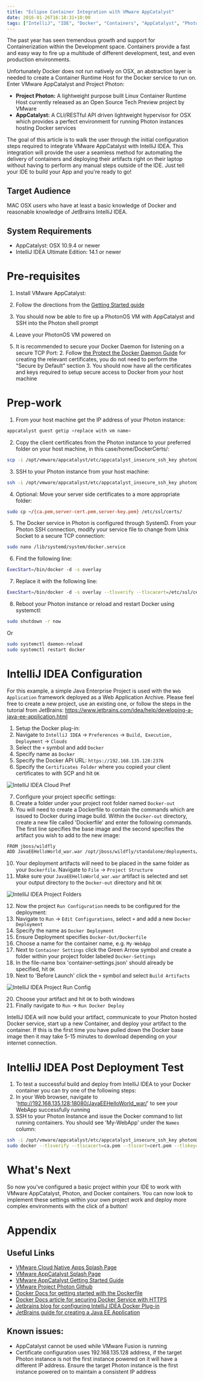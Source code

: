 ```yaml
---
title: "Eclipse Container Integration with VMware AppCatalyst"
date: 2016-01-26T16:18:31+10:00
tags: ["IntelliJ", "IDE", "Docker", "Containers", "AppCatalyst", "PhotonOS"]
---
```

The past year has seen tremendous growth and support for Containerization within the Development space.  Containers provide a fast and easy way to fire up a multitude of different development, test, and even production environments.

Unfortunately Docker does not run natively on OSX, an abstraction layer is needed to create a Container Runtime Host for the Docker service to run on.  Enter VMware AppCatalyst and Project Photon:

* **Project Photon:** A lightweight purpose built Linux Container Runtime Host currently released as an Open Source Tech Preview project by VMware
* **AppCatalyst:** A CLI/RESTful API driven lightweight hypervisor for OSX which provides a perfect environment for running Photon instances hosting Docker services

The goal of this article is to walk the user through the initial configuration steps required to integrate VMware AppCatalyst with IntelliJ IDEA.  This integration will provide the user a seamless method for automating the delivery of containers and deploying their artifacts right on their laptop without having to perform any manual steps outside of the IDE.  Just tell your IDE to build your App and you're ready to go!

## Target Audience
MAC OSX users who have at least a basic knowledge of Docker and reasonable knowledge of JetBrains IntelliJ IDEA.

## System Requirements
* AppCatalyst: OSX 10.9.4 or newer
* IntelliJ IDEA Ultimate Edition: 14.1 or newer

# Pre-requisites
1. Install VMware AppCatalyst:
2. Follow the directions from the [Getting Started guide](https://communities.vmware.com/docs/DOC-29885)
3. You should now be able to fire up a PhotonOS VM with AppCatalyst and SSH into the Photon shell prompt
4. Leave your PhotonOS VM powered on


1. It is recommended to secure your Docker Daemon for listening on a secure TCP Port:
    2. Follow [the Protect the Docker Daemon Guide](https://docs.docker.com/articles/https/) for creating the relevant certificates, you do not need to perform the "Secure by Default" section
    3. You should now have all the certificates and keys required to setup secure access to Docker from your host machine


# Prep-work
1. From your host machine get the IP address of your Photon instance:

```Bash
appcatalyst guest getip <replace with vm name>
```    
2. Copy the client certificates from the Photon instance to your preferred folder on your host machine, in this case/home/DockerCerts/:

```Bash
scp -i /opt/vmware/appcatalyst/etc/appcatalyst_insecure_ssh_key photon@192.168.135.128:"ca.pem cert.pem ca.pem key.pem" ~/DockerCerts/
```    
3. SSH to your Photon instance from your host machine:

```Bash
ssh -i /opt/vmware/appcatalyst/etc/appcatalyst_insecure_ssh_key photon@192.168.135.128
```
4. Optional: Move your server side certificates to a more appropriate folder:  

```Bash
sudo cp ~/{ca.pem,server-cert.pem,server-key.pem} /etc/ssl/certs/
```    
5. The Docker service in Photon is configured through SystemD.  From your Photon SSH connection, modify your service file to change from Unix Socket to a secure TCP connection:  

```Bash
sudo nano /lib/systemd/system/docker.service
```    
6. Find the following line:  

```Bash
ExecStart=/bin/docker -d -s overlay
```    
7. Replace it with the following line:

```Bash
ExecStart=/bin/docker -d -s overlay --tlsverify --tlscacert=/etc/ssl/certs/ca.pem --tlscert=/etc/ssl/certs/server-cert.pem --tlskey=/etc/ssl/certs/server-key.pem -H=0.0.0.0:2376
```    
8. Reboot your Photon instance or reload and restart Docker using systemctl:

```Bash
sudo shutdown -r now
```    
Or
    
```Bash
sudo systemctl daemon-reload
sudo systemctl restart docker
```
# IntelliJ IDEA Configuration
For this example, a simple Java Enterprise Project is used with the `Web Application` framework deployed as a Web Application Archive.  Please feel free to create a new project, use an existing one, or follow the steps in the tutorial from JetBrains: https://www.jetbrains.com/idea/help/developing-a-java-ee-application.html

1. Setup the Docker plug-in:
2. Navigate to `IntelliJ IDEA` -> `Preferences` -> `Build, Execution, Deployment` -> `Clouds`
3. Select the `+` symbol and add `Docker`
4. Specify name as `Docker`
5. Specify the Docker API URL:  ```https://192.168.135.128:2376```
6. Specify the `Certificates Folder` where you copied your client certificates to with SCP and hit `OK`

![IntelliJ IDEA Cloud Pref](/posts/intellijcloudpref.png)

7. Configure your project specific settings:
8. Create a folder under your project root folder named `Docker-out`
9. You will need to create a Dockerfile to contain the commands which are issued to Docker during image build.  Within the `Docker-out` directory, create a new file called 'Dockerfile' and enter the following commands.  The first line specifies the base image and the second specifies the artifact you wish to add to the new image: 

```Bash
FROM jboss/wildfly
ADD JavaEEHelloWorld_war.war /opt/jboss/wildfly/standalone/deployments/
```    
10. Your deployment artifacts will need to be placed in the same folder as your `Dockerfile`.  Navigate to `File` -> `Project Structure`
11. Make sure your `JavaEEHelloWorld_war.war` artifact is selected and set your output directory to the `Docker-out` directory and hit `OK`
    
![IntelliJ IDEA Project Folders](/posts/folderlayout.png)

12. Now the project `Run Configuration` needs to be configured for the deployment:
13. Navigate to `Run` -> `Edit Configurations`, select `+` and add a new `Docker Deployment`
14. Specify the name as `Docker Deployment`
15. Ensure Deployment specifies `Docker-Out/Dockerfile`
16. Choose a name for the container name, e.g. `My-WebApp`
17. Next to `Container Settings` click the Green Arrow symbol and create a folder within your project folder labeled `Docker-Settings`
18. In the file-name box 'container-settings.json' should already be specified, hit `OK`
19. Next to 'Before Launch' click the `+` symbol and select `Build Artifacts`
   
![IntelliJ IDEA Project Run Config](/posts/runconfig.png)

20. Choose your artifact and hit `OK` to both windows
21. Finally navigate to `Run` -> `Run Docker Deploy`

IntelliJ IDEA will now build your artifact, communicate to your Photon hosted Docker service, start up a new Container, and deploy your artifact to the container.  If this is the first time you have pulled down the Docker base image then it may take 5-15 minutes to download depending on your internet connection.

# IntelliJ IDEA Post Deployment Test
1. To test a successful build and deploy from IntelliJ IDEA to your Docker container you can try one of the following steps:
2. In your Web browser, navigate to 'http://192.168.135.128:18080/JavaEEHelloWorld_war/' to see your WebApp successfully running
3. SSH to your Photon Instance and issue the Docker command to list running containers.  You should see 'My-WebApp' under the `Names` column:

```Bash
ssh -i /opt/vmware/appcatalyst/etc/appcatalyst_insecure_ssh_key photon@<insert guest ip here>
sudo docker --tlsverify --tlscacert=ca.pem --tlscert=cert.pem --tlskey=key.pem -H=<insert guest ip here>:2376 ps
```
# What's Next
So now you've configured a basic project within your IDE to work with VMware AppCatalyst, Photon, and Docker containers.  You can now look to implement these settings within your own project work and deploy more complex environments with the click of a button!

# Appendix

## Useful Links
* [VMware Cloud Native Apps Splash Page](http://www.vmware.com/cloudnative)
* [VMware AppCatalyst Splash Page](https://communities.vmware.com/community/vmtn/devops/vmware-appcatalyst)
* [VMware AppCatalyst Getting Started Guide](https://communities.vmware.com/docs/DOC-298850)
* [VMware Project Photon Github](https://github.com/vmware/photon)
* [Docker Docs for getting started with the Dockerfile](https://docs.docker.com/reference/builder/)
* [Docker Docs article for securing Docker Service with HTTPS](https://docs.docker.com/articles/https/)
* [Jetbrains blog for configuring IntelliJ IDEA Docker Plug-in](http://blog.jetbrains.com/idea/2015/03/docker-support-in-intellij-idea-14-1/)
* [JetBrains guide for creating a Java EE Application](https://www.jetbrains.com/idea/help/developing-a-java-ee-application.html)

## Known issues:
* AppCatalyst cannot be used while VMware Fusion is running
* Certificate configuration uses 192.168.135.128 address, if the target Photon instance is not the first instance powered on it will have a different IP address.  Ensure the target Photon instance is the first instance powered on to maintain a consistent IP address



